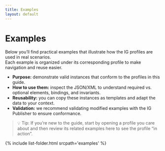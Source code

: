```yaml
---
title: Examples
layout: default
---
```


# Examples

Below you’ll find practical examples that illustrate how the IG profiles are used in real scenarios.  
Each example is organized under its corresponding profile to make navigation and reuse easier.

- **Purpose:** demonstrate valid instances that conform to the profiles in this guide.  
- **How to use them:** inspect the JSON/XML to understand required vs. optional elements, bindings, and invariants.  
- **Reusability:** you can copy these instances as templates and adapt the data to your context.  
- **Validation:** we recommend validating modified examples with the IG Publisher to ensure conformance.

> 💡 Tip: If you’re new to the guide, start by opening a profile you care about and then review its related examples here to see the profile “in action”.

{% include list-folder.html srcpath='examples' %}
